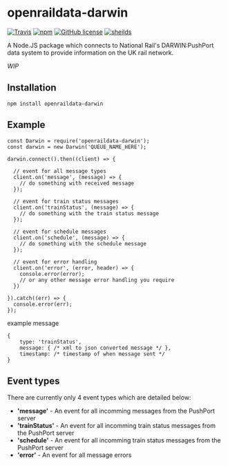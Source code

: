 openraildata-darwin
===========

[![Travis](https://travis-ci.org/CarbonCollins/openraildata-darwin.svg?style=flat-square&branch=release)](https://travis-ci.org/CarbonCollins/openraildata-darwin)
[![npm](https://img.shields.io/npm/v/openraildata-darwin.svg?style=flat-square)](https://www.npmjs.com/package/openraildata-darwin)
[![GitHub license](https://img.shields.io/badge/license-MIT-blue.svg?style=flat-square)](https://raw.githubusercontent.com/CarbonCollins/openraildata-darwin/master/LICENSE)
[![sheilds](https://img.shields.io/badge/status-WIP-yellow.svg?style=flat-square)](https://img.shields.io/badge/status-WIP-yellow.svg)


A Node.JS package which connects to National Rail's DARWIN:PushPort data system to provide information on the UK rail network.


*WIP*

## Installation

```
npm install openraildata-darwin
```

## Example

``` 
const Darwin = require('openraildata-darwin');
const darwin = new Darwin('QUEUE_NAME_HERE');

darwin.connect().then((client) => {

  // event for all message types
  client.on('message', (message) => {
    // do something with received message
  });

  // event for train status messages
  client.on('trainStatus', (message) => {
    // do something with the train status message
  });

  // event for schedule messages
  client.on('schedule', (message) => {
    // do something with the schedule message
  });

  // event for error handling
  client.on('error', (error, header) => {
    console.error(error);
    // or any other message error handling you require
  })

}).catch((err) => {
  console.error(err);
});
```

example message
```
{
	type: 'trainStatus',
	message: { /* xml to json converted message */ },
	timestamp: /* timestamp of when message sent */
}
```

## Event types

There are currently only 4 event types which are detailed below:

* **'message'** - An event for all incomming messages from the PushPort server
* **'trainStatus'** - An event for all incomming train status messages from the PushPort server
* **'schedule'** - An event for all incomming train status messages from the PushPort server
* **'error'** - An event for all message errors
